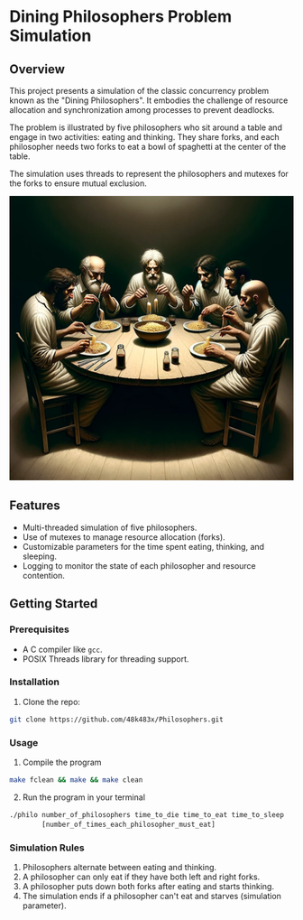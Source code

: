 # Dining Philosophers Problem Simulation

## Overview

This project presents a simulation of the classic concurrency problem known as the "Dining Philosophers". It embodies the challenge of resource allocation and synchronization among processes to prevent deadlocks.

The problem is illustrated by five philosophers who sit around a table and engage in two activities: eating and thinking. They share forks, and each philosopher needs two forks to eat a bowl of spaghetti at the center of the table. 

The simulation uses threads to represent the philosophers and mutexes for the forks to ensure mutual exclusion.

![Dining Philosophers Illustration](philo.jpg)

## Features

- Multi-threaded simulation of five philosophers.
- Use of mutexes to manage resource allocation (forks).
- Customizable parameters for the time spent eating, thinking, and sleeping.
- Logging to monitor the state of each philosopher and resource contention.

## Getting Started

### Prerequisites

- A C compiler like `gcc`.
- POSIX Threads library for threading support.

### Installation

1. Clone the repo:
```bash
git clone https://github.com/48k483x/Philosophers.git
```
### Usage

1. Compile the program
```bash
make fclean && make && make clean
```
2. Run the program in your terminal
```bash
./philo number_of_philosophers time_to_die time_to_eat time_to_sleep
        [number_of_times_each_philosopher_must_eat]
```
### Simulation Rules

1. Philosophers alternate between eating and thinking.
2. A philosopher can only eat if they have both left and right forks.
3. A philosopher puts down both forks after eating and starts thinking.
4. The simulation ends if a philosopher can't eat and starves (simulation parameter).

